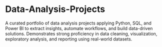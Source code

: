 # Data-Analysis-Projects
A curated portfolio of data analysis projects applying Python, SQL, and Power BI to extract insights, automate workflows, and build data-driven solutions. Demonstrates strong proficiency in data cleaning, visualization, exploratory analysis, and reporting using real-world datasets.
